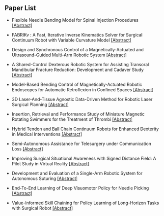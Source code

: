 ## Paper List

- Flexible Needle Bending Model for Spinal Injection Procedures
[[Abstract]](https://events.infovaya.com/presentation?id=109862)

- FABRIKv : A Fast, Iterative Inverse Kinematics Solver for Surgical Continuum Robot with Variable Curvature Model
[[Abstract]](https://events.infovaya.com/presentation?id=109865)

- Design and Synchronous Control of a Magnetically-Actuated and Ultrasound-Guided Multi-Arm Robotic System
[[Abstract]](https://events.infovaya.com/presentation?id=109868)

- A Shared-Control Dexterous Robotic System for Assisting Transoral Mandibular Fracture Reduction: Development and Cadaver Study
[[Abstract]](https://events.infovaya.com/presentation?id=109871)

- Model-Based Bending Control of Magnetically-Actuated Robotic Endoscopes for Automatic Retroflexion in Confined Spaces
[[Abstract]](https://events.infovaya.com/presentation?id=109874)

- 3D Laser-And-Tissue Agnostic Data-Driven Method for Robotic Laser Surgical Planning
[[Abstract]](https://events.infovaya.com/presentation?id=109877)

- Insertion, Retrieval and Performance Study of Miniature Magnetic Rotating Swimmers for the Treatment of Thrombi
[[Abstract]](https://events.infovaya.com/presentation?id=109880)

- Hybrid Tendon and Ball Chain Continuum Robots for Enhanced Dexterity in Medical Interventions
[[Abstract]](https://events.infovaya.com/presentation?id=109883)

- Semi-Autonomous Assistance for Telesurgery under Communication Loss
[[Abstract]](https://events.infovaya.com/presentation?id=109886)

- Improving Surgical Situational Awareness with Signed Distance Field: A Pilot Study in Virtual Reality
[[Abstract]](https://events.infovaya.com/presentation?id=109889)

- Development and Evaluation of a Single-Arm Robotic System for Autonomous Suturing
[[Abstract]](https://events.infovaya.com/presentation?id=109892)

- End-To-End Learning of Deep Visuomotor Policy for Needle Picking
[[Abstract]](https://events.infovaya.com/presentation?id=109895)

- Value-Informed Skill Chaining for Policy Learning of Long-Horizon Tasks with Surgical Robot
[[Abstract]](https://events.infovaya.com/presentation?id=109898)

